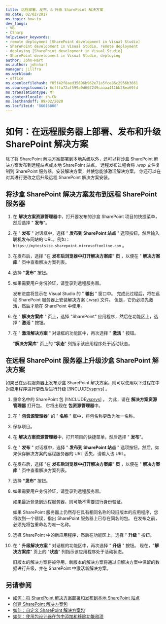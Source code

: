 ```yaml
---
title: 远程部署、发布、& 升级 SharePoint 解决方案
ms.date: 02/02/2017
ms.topic: how-to
dev_langs:
- VB
- CSharp
helpviewer_keywords:
- remote deployment [SharePoint development in Visual Studio]
- SharePoint development in Visual Studio, remote deployment
- deploying [SharePoint development in Visual Studio]
- SharePoint development in Visual Studio, deploying
author: John-Hart
ms.author: johnhart
manager: jillfra
ms.workload:
- office
ms.openlocfilehash: f05f42f8aed35696b962e71a5fce86c2956b3661
ms.sourcegitcommit: 6cfffa72af599a9d667249caaaa411bb28ea69fd
ms.translationtype: MT
ms.contentlocale: zh-CN
ms.lasthandoff: 09/02/2020
ms.locfileid: "86016800"
---
```

# <a name="how-to-deploy-publish-and-upgrade-sharepoint-solutions-on-a-remote-server"></a>如何：在远程服务器上部署、发布和升级 SharePoint 解决方案
  除了将 SharePoint 解决方案部署到本地系统以外，还可以将沙盒 SharePoint 解决方案发布到远程站点或本地 SharePoint 站点。 远程发布过程会将 *.wsp* 文件复制到 SharePoint 服务器，安装解决方案，并使您能够激活解决方案。 你还可以在对其进行更改之后升级远程 SharePoint 解决方案安装。

## <a name="to-publish-a-sandboxed-sharepoint-solution-to-a-remote-sharepoint-server"></a>将沙盒 SharePoint 解决方案发布到远程 SharePoint 服务器

1. 在 **解决方案资源管理器**中，打开要发布的沙盒 SharePoint 项目的快捷菜单，然后选择 " **发布**"。

2. 在 " **发布** " 对话框中，选择 " **发布到 SharePoint 站点** " 选项按钮，然后输入联机发布网站的 URL，例如： `https://mytestsite.sharepoint.microsoftonline.com` 。

3. 在发布后，选择 "在 **发布后浏览器中打开解决方案库" 页** ，以便在 " **解决方案库** " 页中查看解决方案列表。

4. 选择 **“发布”** 按钮。

5. 如果需要用户身份验证，请登录到远程服务器。

     发布进度将显示在 Visual Studio 的 " **输出** " 窗口中。 完成此过程后，将在远程 SharePoint 服务器上安装解决方案 (*.wsp*) 文件。 但是，它仍必须先激活，然后才能在 SharePoint 中使用。

6. 在 " **解决方案库** " 页上，选择 "SharePoint" 应用程序，然后在功能区上，选择 " **激活** " 按钮。

7. 在 " **激活解决方案** " 对话框的功能区中，再次选择 " **激活** " 按钮。

     "**解决方案库**" 页上的 "**状态**" 列指示该应用程序处于活动状态。

## <a name="to-upgrade-a-sandboxed-sharepoint-solution-on-a-remote-sharepoint-server"></a>在远程 SharePoint 服务器上升级沙盒 SharePoint 解决方案
 如果已在远程服务器上发布沙盒 SharePoint 解决方案，则可以使用以下过程在中对应用程序进行更改后进行升级 [!INCLUDE[vsprvs](../sharepoint/includes/vsprvs-md.md)] 。

1. 重命名中的 SharePoint 包 [!INCLUDE[vsprvs](../sharepoint/includes/vsprvs-md.md)] 。 为此，请在 **解决方案资源管理器** 打开包。 它将出现在 **包资源管理器**中。

2. 在 " **包资源管理器**" 的 " **名称** " 框中，将包名称更改为唯一名称。

3. 保存项目。

4. 在 **解决方案资源管理器**中，打开项目的快捷菜单，然后选择 " **发布**"。

5. 在 " **发布** " 对话框中，选择 " **发布到 SharePoint 站点** " 选项按钮，然后，如果保存解决方案的远程服务器的 URL 丢失，请输入该 URL。

6. 在发布后，选择 "在 **发布后浏览器中打开解决方案库" 页** ，以便在 " **解决方案库** " 页中查看解决方案列表。

7. 选择 **“发布”** 按钮。

8. 如果需要用户身份验证，请登录到远程服务器。

     如果最近登录到远程服务器，则可能不需要进行身份验证。

     如果 SharePoint 服务器上仍然存在具有相同名称的较旧版本的应用程序，您将收到一个错误，指出 SharePoint 服务器上已存在同名的包。 在发布之前，必须先将包重命名为唯一名称。

9. 选择 SharePoint 中的新应用程序，然后在功能区上，选择 " **升级** " 按钮。

10. 在 " **升级解决方案** " 对话框的功能区中，再次选择 " **升级** " 按钮。 现在，"**解决方案库**" 页上的 "**状态**" 列指示该应用程序处于活动状态。

     旧版本的解决方案将被停用，新版本的解决方案将通过旧解决方案中保留的数据进行升级，并在 SharePoint 中激活新解决方案。

## <a name="see-also"></a>另请参阅
- [如何：将 SharePoint 解决方案部署和发布到本地 SharePoint 站点](../sharepoint/how-to-deploy-and-publish-a-sharepoint-solution-to-a-local-sharepoint-site.md)
- [创建 SharePoint 解决方案包](../sharepoint/creating-sharepoint-solution-packages.md)
- [如何：自定义 SharePoint 解决方案包](../sharepoint/how-to-customize-a-sharepoint-solution-package.md)
- [如何：使用包设计器在包中添加和移除功能和项](../sharepoint/how-to-add-and-remove-features-and-items-to-a-package-by-using-the-package-designer.md)
